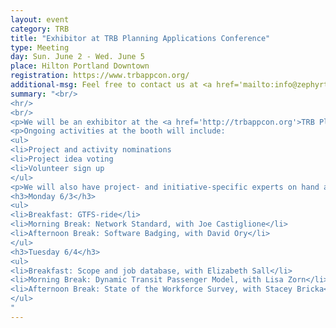 ```yaml
---
layout: event
category: TRB
title: "Exhibitor at TRB Planning Applications Conference"
type: Meeting
day: Sun. June 2 - Wed. June 5
place: Hilton Portland Downtown
registration: https://www.trbappcon.org/
additional-msg: Feel free to contact us at <a href='mailto:info@zephyrtransport.org'>info@zephyrtransport.org</a> if you would like to schedule a meeting to learn more or discuss an idea.
summary: "<br/>
<hr/>
<br/>
<p>We will be an exhibitor at the <a href='http://trbappcon.org'>TRB Planning Applications Conference</a>. It will be a great opportunity to sit down at our booth and chat with people leading various projects and the organization as a whole.
<p>Ongoing activities at the booth will include:
<ul>
<li>Project and activity nominations
<li>Project idea voting
<li>Volunteer sign up
</ul>
<p>We will also have project- and initiative-specific experts on hand at the booth according to the following schedule.
<h3>Monday 6/3</h3>
<ul>
<li>Breakfast: GTFS-ride</li>
<li>Morning Break: Network Standard, with Joe Castiglione</li>
<li>Afternoon Break: Software Badging, with David Ory</li>
</ul>
<h3>Tuesday 6/4</h3>
<ul>
<li>Breakfast: Scope and job database, with Elizabeth Sall</li>
<li>Morning Break: Dynamic Transit Passenger Model, with Lisa Zorn</li>
<li>Afternoon Break: State of the Workforce Survey, with Stacey Bricka</li>
</ul>
"
---
```

